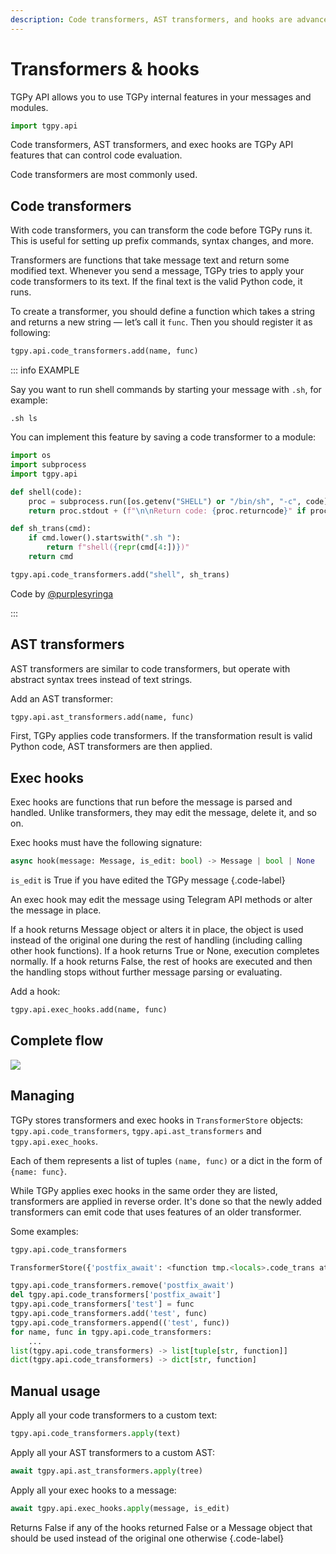 ```yaml
---
description: Code transformers, AST transformers, and hooks are advanced TGPy API features that can control code evaluation.
---
```


# Transformers & hooks

TGPy API allows you to use TGPy internal features in your messages and modules.

```python
import tgpy.api
```

Code transformers, AST transformers, and exec hooks are TGPy API features that can control code evaluation.

Code transformers are most commonly used.

## Code transformers

With code transformers, you can transform the code before TGPy runs it.
This is useful for setting up prefix commands, syntax changes, and more.

Transformers are functions that take message text and return some modified text. Whenever you send a message, TGPy tries
to apply your code transformers to its text. If the final text is the valid Python code, it runs.

To create a transformer, you should define a function which takes a string and returns a new string — let’s call
it `func`. Then you should register it as following:

```python
tgpy.api.code_transformers.add(name, func)
```

::: info EXAMPLE

Say you want to run shell commands by starting your message with `.sh`, for example:

```shell title="Your message"
.sh ls
```

You can implement this feature by saving a code transformer to a module:

```python title="Your module"
import os
import subprocess
import tgpy.api

def shell(code):
    proc = subprocess.run([os.getenv("SHELL") or "/bin/sh", "-c", code], encoding="utf-8", stdout=subprocess.PIPE, stderr=subprocess.STDOUT)
    return proc.stdout + (f"\n\nReturn code: {proc.returncode}" if proc.returncode != 0 else "")

def sh_trans(cmd):
    if cmd.lower().startswith(".sh "):
        return f"shell({repr(cmd[4:])})"
    return cmd

tgpy.api.code_transformers.add("shell", sh_trans)
```

Code by [@purplesyringa](https://t.me/purplesyringa)

:::

## AST transformers

AST transformers are similar to code transformers, but operate with abstract syntax trees instead of text strings.

Add an AST transformer:

```python
tgpy.api.ast_transformers.add(name, func)
```

First, TGPy applies code transformers. If the transformation result is valid Python code, AST transformers are then
applied.

## Exec hooks

Exec hooks are functions that run before the message is parsed and handled. Unlike transformers, they may edit
the message, delete it, and so on.

Exec hooks must have the following signature:

```python
async hook(message: Message, is_edit: bool) -> Message | bool | None
``` 

`is_edit` is True if you have edited the TGPy message
{.code-label}

An exec hook may edit the message using Telegram API methods or alter the message in place.

If a hook returns Message object or alters it in place, the object is used instead of the original one during the rest
of handling (including calling other hook functions). If a hook returns True or None, execution completes normally.
If a hook returns False, the rest of hooks are executed and then the handling stops without further message
parsing or evaluating.

Add a hook:

```python
tgpy.api.exec_hooks.add(name, func)
```

## Complete flow

![](/assets/tgpy/diagram.png)

## Managing

TGPy stores transformers and exec hooks in `TransformerStore` objects: `tgpy.api.code_transformers`,
`tgpy.api.ast_transformers` and `tgpy.api.exec_hooks`.

Each of them represents a list of tuples `(name, func)` or a dict in the form of `{name: func}`.

While TGPy applies exec hooks in the same order they are listed, transformers are applied in reverse order.
It's done so that the newly added transformers can emit code that uses features of an older transformer.

Some examples:

<TGPy>

```python
tgpy.api.code_transformers
```

```python
TransformerStore({'postfix_await': <function tmp.<locals>.code_trans at 0x7f2db16cd1c0>})
```

</TGPy>

```python
tgpy.api.code_transformers.remove('postfix_await')
del tgpy.api.code_transformers['postfix_await']
tgpy.api.code_transformers['test'] = func
tgpy.api.code_transformers.add('test', func)
tgpy.api.code_transformers.append(('test', func))
for name, func in tgpy.api.code_transformers:
    ...
list(tgpy.api.code_transformers) -> list[tuple[str, function]]
dict(tgpy.api.code_transformers) -> dict[str, function]
```

## Manual usage

Apply all your code transformers to a custom text:

```python
tgpy.api.code_transformers.apply(text)
```

Apply all your AST transformers to a custom AST:

```python
await tgpy.api.ast_transformers.apply(tree)
```

Apply all your exec hooks to a message:

```python
await tgpy.api.exec_hooks.apply(message, is_edit)
```

Returns False if any of the hooks returned False or a Message object that should be used instead
of the original one otherwise
{.code-label}

